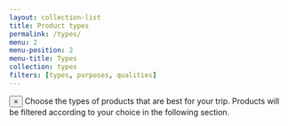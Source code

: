 ```yaml
---
layout: collection-list
title: Product types
permalink: /types/
menu: 2
menu-position: 2
menu-title: Types
collection: types
filters: [types, purposes, qualities]
---
```

<div class="alert alert-info alert-dismissible" role="alert">
<button type="button" class="close" data-dismiss="alert" aria-label="Close"><span aria-hidden="true">&times;</span></button>
Choose the types of products that are best for your trip. Products will be filtered according to your choice in the following section.
</div>
